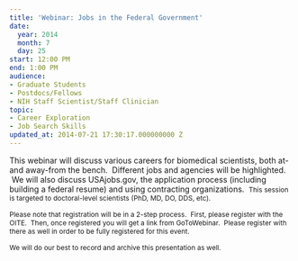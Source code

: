 ```yaml
---
title: 'Webinar: Jobs in the Federal Government'
date:
  year: 2014
  month: 7
  day: 25
start: 12:00 PM
end: 1:00 PM
audience:
- Graduate Students
- Postdocs/Fellows
- NIH Staff Scientist/Staff Clinician
topic:
- Career Exploration
- Job Search Skills
updated_at: 2014-07-21 17:30:17.000000000 Z
---
```

This webinar will discuss various careers for biomedical scientists,
both at- and away-from the bench.  Different jobs and agencies will be
highlighted.  We will also discuss USAjobs.gov, the application process
(including building a federal resume) and using contracting
organizations.  <span style="font-size: 12px;">This session is targeted
to doctoral-level scientists (PhD, MD, DO, DDS, etc).</span>

<span style="font-size: 12px;">Please note that registration will be in
a 2-step process.  First, please register with the OITE.  Then, once
registered you will get a link from GoToWebinar.  Please register with
there as well in order to be fully registered for this event.</span>

<span style="font-size: 12px;">We will do our best to record and archive
this presentation as well.</span>
